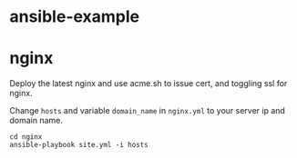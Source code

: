 # ansible-example

# nginx

Deploy the latest nginx and use acme.sh to issue cert, and toggling ssl for nginx.

Change `hosts` and variable `domain_name` in `nginx.yml` to your server ip and domain name.

```
cd nginx
ansible-playbook site.yml -i hosts
```
